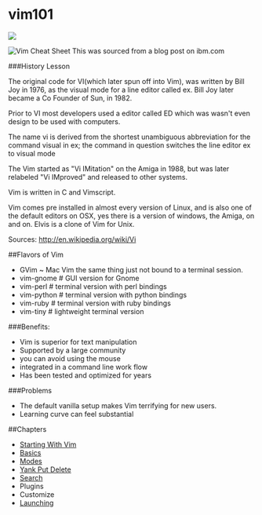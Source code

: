 vim101
======
![](http://upload.wikimedia.org/wikipedia/commons/thumb/9/9f/Vimlogo.svg/200px-Vimlogo.svg.png)

![Vim Cheat Sheet](http://michael.peopleofhonoronly.com/vim/vim_cheat_sheet_for_programmers_screen.png)
This was sourced from a blog post on ibm.com

###History Lesson

The original code for VI(which later spun off into Vim), was written by Bill Joy in 1976, as the visual mode for a line editor called ex.
Bill Joy later became a Co Founder of Sun, in 1982.

Prior to VI most developers used a editor called ED which was wasn't even design to be used with computers.

The name vi is derived from the shortest unambiguous abbreviation for the command visual in ex; the command in question switches the line editor ex to visual mode

The Vim started as "Vi IMitation" on the Amiga in 1988, but was later relabeled "Vi IMproved" and released to other systems.

Vim is written in C and Vimscript.

Vim comes pre installed in almost every version of Linux, and is also one of the default editors on OSX, yes there is a version of windows, the Amiga, on and on.
Elvis is a clone of Vim for Unix. 

Sources: http://en.wikipedia.org/wiki/Vi

##Flavors of Vim 
* GVim ~ Mac Vim the same thing just not bound to a terminal session.
* vim-gnome      # GUI version for Gnome
* vim-perl       # terminal version with perl bindings
* vim-python       # terminal version with python bindings
* vim-ruby         # terminal version with ruby bindings
* vim-tiny         # lightweight terminal version 

###Benefits:
* Vim is superior for text manipulation 
* Supported by a large community
* you can avoid using the mouse
* integrated in a command line work flow
* Has been tested and optimized for years

###Problems 
* The default vanilla setup makes Vim terrifying for new users.
* Learning curve can feel substantial


##Chapters
* [Starting With Vim](https://github.com/bingeboy/vim101/blob/master/01-starting.md)
* [Basics](https://github.com/bingeboy/vim101/blob/master/02-basics.md)
* [Modes](https://github.com/bingeboy/vim101/blob/master/03-modes.md)
* [Yank Put Delete](https://github.com/bingeboy/vim101/blob/master/copyPaste.md)
* [Search](https://github.com/bingeboy/vim101/blob/master/search.md)
* Plugins 
* Customize
* [Launching](https://github.com/bingeboy/vim101/blob/master/launch.md)


